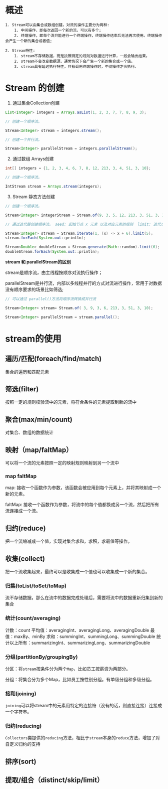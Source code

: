 # 概述

    1. Stream可以由集合或数组创建，对流的操作主要分为两种:
        1. 中间操作，即每次返回一个新的流，可以有多个;
        2. 终端操作，即每个流只能进行一个终端操作，终端操作结束后无法再次使用。终端操作会产生一个新的集合或者值;
    
    2. Stream特性:
        1. stream不存储数据，而是按照特定的规则对数据进行计算，一般会输出结果。
        2. stream不会改变数据源，通常情况下会产生一个新的集合或一个值。
        3. stream具有延迟执行特性，只有调用终端操作时，中间操作才会执行。

# Stream 的创建

1. 通过集合Collection创建

```java
List<Integer> integers = Arrays.asList(1, 2, 3, 7, 7, 8, 9, 3);

// 创建一个顺序流。

Stream<Integer> stream = integers.stream();

// 创建一个并行流。

Stream<Integer> parallelStream = integers.parallelStream();
```

2. 通过数组 Arrays创建

```java
int[] integers = {1, 2, 3, 4, 6, 7, 8, 12, 213, 3, 4, 51, 3, 10};

// 创建一个顺序流。

IntStream stream = Arrays.stream(integers);
```

3. Stream 静态方法创建

```java
// 创建一个顺序流。

Stream<Integer> integerStream = Stream.of(9, 3, 5, 12, 213, 3, 51, 3, 10);

// 通过迭代器创建顺序流。 seed: 起始节点 x 元素 以及对应元素的规则  limit: 迭代次数

Stream<Integer> stream = Stream.iterate(1, (x) -> x + 6).limit(5);
stream.forEach(System.out::println);

Stream<Double> doubleStream = Stream.generate(Math::random).limit(6);
doubleStream.forEach(System.out::println);
```

**stream 和 parallelStream的区别**

stream是顺序流，由主线程按顺序对流执行操作；

parallelStream是并行流，内部以多线程并行的方式对流进行操作，常用于对数据没有顺序要求的场景比如筛选;

```java
// 可以通过 parallel()方法将顺序流转换成并行流

Stream<Integer> stream= Stream.of( 3, 9, 3, 6, 213, 3, 51, 3, 10);

Stream<Integer> parallelStream = stream.parallel();
```

# stream的使用

## 遍历/匹配(foreach/find/match)

集合的遍历和匹配元素

## 筛选(filter)

按照一定的规则校验流中的元素，将符合条件的元素提取到新的流中

## 聚合(max/min/count)

对集合、数组的数据统计

## 映射（map/faltMap）

可以将一个流的元素按照一定的映射规则映射到另一个流中

### map faltMap

map: 接收一个函数作为参数，该函数会被应用到每个元素上，并将其映射成一个新的元素。

faltMap: 接收一个函数作为参数，将流中的每个值都换成另一个流，然后把所有流连接成一个流。

## 归约(reduce)

把一个流缩减成一个值，实现对集合求和，求积，求最值等操作。

## 收集(collect)

把一个流收集起来，最终可以是收集成一个值也可以收集成一个新的集合。

### 归集(toList/toSet/toMap)

流不存储数据，那么在流中的数据完成处理后，需要将流中的数据重新归集到新的集合

### 统计(count/averaging)

计数：count
平均值：averagingInt、averagingLong、averagingDouble
最值：maxBy、minBy
求和：summingInt、summingLong、summingDouble
统计以上所有：summarizingInt、summarizingLong、summarizingDouble

### 分组(partitionBy/groupingBy)

分区：将`stream`按条件分为两个`Map`，比如员工按薪资为两部分。

分组：将集合分为多个Map，比如员工按性别分组。有单级分组和多级分组。

### 接和(joining)

`joining`可以将stream中的元素用特定的连接符（没有的话，则直接连接）连接成一个字符串。

### 归约(reducing)

`Collectors`类提供的`reducing`方法，相比于`stream`本身的`reduce`方法，增加了对自定义归约的支持

## 排序(sort)

## 提取/组合（distinct/skip/limit）